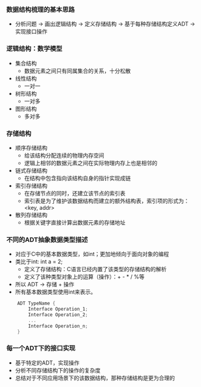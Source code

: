 ### 数据结构梳理的基本思路
* 分析问题 -> 画出逻辑结构 -> 定义存储结构 -> 基于每种存储结构定义ADT -> 实现接口操作

### 逻辑结构：数学模型
* 集合结构
	* 数据元素之间只有同属集合的关系，十分松散
* 线性结构
	* 一对一
* 树形结构
	* 一对多
* 图形结构
	* 多对多

### 存储结构
* 顺序存储结构
	* 给该结构分配连续的物理内存空间
	* 逻辑上相邻的数据元素之间在实际物理内存上也是相邻的
* 链式存储结构
	* 在结构中包含指向该结构自身的指针实现成链
* 索引存储结构
	* 在存储节点的同时，还建立该节点的索引表
	* 索引表是为了维护该数据结构而建立的额外结构表，索引项的形式为：<key, addr>
* 散列存储结构
	* 根据关键字直接计算出数据元素的存储地址

### 不同的ADT抽象数据类型描述
* 对应于C中的基本数据类型，如int；更加地倾向于面向对象的编程
* 类比于int:	int a = 2;
	* 定义了存储结构：C语言已经内置了该类型的存储结构的解析
	* 定义了该种类型对象上的运算（操作）：+ - * / %等
* 所以 ADT -> 存储 + 操作
* 所有基本数据类型使用int来表示。
```C
	ADT TypeName {
		Interface Operation_1;
		Interface Operation_2;
		...
		Interface Operation_n;
	}
```

### 每一个ADT下的接口实现
* 基于特定的ADT，实现操作
* 分析不同存储结构下的操作的复杂度
* 总结对于不同应用场景下的该数据结构，那种存储结构是更为合理的




